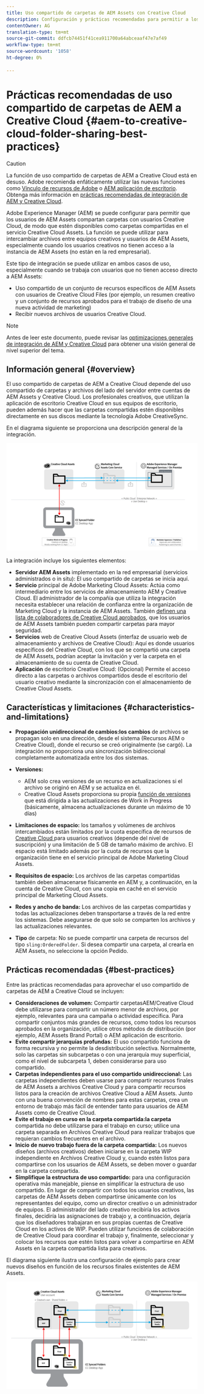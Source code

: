 ```yaml
---
title: Uso compartido de carpetas de AEM Assets con Creative Cloud
description: Configuración y prácticas recomendadas para permitir a los usuarios de Adobe Experience Manager Assets intercambiar carpetas de recursos con usuarios de Adobe Creative Cloud.
contentOwner: AG
translation-type: tm+mt
source-git-commit: ddfcb74451f41cea911700a64abceaaf47e7af49
workflow-type: tm+mt
source-wordcount: '1058'
ht-degree: 0%

---
```



# Prácticas recomendadas de uso compartido de carpetas de AEM a Creative Cloud {#aem-to-creative-cloud-folder-sharing-best-practices}

>[!CAUTION]
>
>La función de uso compartido de carpetas de AEM a Creative Cloud está en desuso. Adobe recomienda enfáticamente utilizar las nuevas funciones como [Vínculo de recursos de Adobe](https://helpx.adobe.com/es/enterprise/using/adobe-asset-link.html) o [AEM aplicación de escritorio](https://helpx.adobe.com/experience-manager/desktop-app/aem-desktop-app.html). Obtenga más información en [prácticas recomendadas de integración de AEM y Creative Cloud](/help/assets/aem-cc-integration-best-practices.md).

Adobe Experience Manager (AEM) se puede configurar para permitir que los usuarios de AEM Assets compartan carpetas con usuarios Creative Cloud, de modo que estén disponibles como carpetas compartidas en el servicio Creative Cloud Assets. La función se puede utilizar para intercambiar archivos entre equipos creativos y usuarios de AEM Assets, especialmente cuando los usuarios creativos no tienen acceso a la instancia de AEM Assets (no están en la red empresarial).

Este tipo de integración se puede utilizar en ambos casos de uso, especialmente cuando se trabaja con usuarios que no tienen acceso directo a AEM Assets:

* Uso compartido de un conjunto de recursos específicos de AEM Assets con usuarios de Creative Cloud Files (por ejemplo, un resumen creativo y un conjunto de recursos aprobados para el trabajo de diseño de una nueva actividad de marketing)
* Recibir nuevos archivos de usuarios Creative Cloud.

>[!NOTE]
>
>Antes de leer este documento, puede revisar las [optimizaciones generales de integración de AEM y Creative Cloud](aem-cc-integration-best-practices.md) para obtener una visión general de nivel superior del tema.

## Información general {#overview}

El uso compartido de carpetas de AEM a Creative Cloud depende del uso compartido de carpetas y archivos del lado del servidor entre cuentas de AEM Assets y Creative Cloud. Los profesionales creativos, que utilizan la aplicación de escritorio Creative Cloud en sus equipos de escritorio, pueden además hacer que las carpetas compartidas estén disponibles directamente en sus discos mediante la tecnología Adobe CreativeSync.

En el diagrama siguiente se proporciona una descripción general de la integración.

![chlimage_1-406](assets/chlimage_1-406.png)

La integración incluye los siguientes elementos:

* **Servidor AEM Assets** implementado en la red empresarial (servicios administrados o in situ): El uso compartido de carpetas se inicia aquí.
* **Servicio** principal de Adobe Marketing Cloud Assets: Actúa como intermediario entre los servicios de almacenamiento AEM y Creative Cloud. El administrador de la compañía que utiliza la integración necesita establecer una relación de confianza entre la organización de Marketing Cloud y la instancia de AEM Assets. También [definen una lista de colaboradores de Creative Cloud aprobados](https://experienceleague.adobe.com/docs/core-services/interface/assets/t-admin-add-cc-user.html?lang=en#assets), que los usuarios de AEM Assets también pueden compartir carpetas para mayor seguridad.
* **Servicios**  web de Creative Cloud Assets (interfaz de usuario web de almacenamiento y archivos de Creative Cloud): Aquí es donde usuarios específicos del Creative Cloud, con los que se compartió una carpeta de AEM Assets, podrían aceptar la invitación y ver la carpeta en el almacenamiento de su cuenta de Creative Cloud.
* **Aplicación** de escritorio Creative Cloud: (Opcional) Permite el acceso directo a las carpetas o archivos compartidos desde el escritorio del usuario creativo mediante la sincronización con el almacenamiento de Creative Cloud Assets.

## Características y limitaciones {#characteristics-and-limitations}

* **Propagación unidireccional de cambios:los cambios** de archivos se propagan solo en una dirección, desde el sistema (Recursos AEM o Creative Cloud), donde el recurso se creó originalmente (se cargó). La integración no proporciona una sincronización bidireccional completamente automatizada entre los dos sistemas.

* **Versiones:**

   * AEM solo crea versiones de un recurso en actualizaciones si el archivo se originó en AEM y se actualiza en él.
   * Creative Cloud Assets proporciona su propia [función de versiones](https://helpx.adobe.com/creative-cloud/help/versioning-faq.html) que está dirigida a las actualizaciones de Work in Progress (básicamente, almacena actualizaciones durante un máximo de 10 días)

* **Limitaciones de espacio:** los tamaños y volúmenes de archivos intercambiados están limitados por la cuota específica de recursos de  [Creative Cloud ](https://helpx.adobe.com/creative-cloud/kb/file-storage-quota.html) para usuarios creativos (depende del nivel de suscripción) y una limitación de 5 GB de tamaño máximo de archivo. El espacio está limitado además por la cuota de recursos que la organización tiene en el servicio principal de Adobe Marketing Cloud Assets.

* **Requisitos de espacio:** Los archivos de las carpetas compartidas también deben almacenarse físicamente en AEM y, a continuación, en la cuenta de Creative Cloud, con una copia en caché en el servicio principal de Marketing Cloud Assets.
* **Redes y ancho de banda:** Los archivos de las carpetas compartidas y todas las actualizaciones deben transportarse a través de la red entre los sistemas. Debe asegurarse de que solo se comparten los archivos y las actualizaciones relevantes.
* **Tipo** de carpeta: No se puede compartir una carpeta de recursos del tipo  `sling:OrderedFolder`. Si desea compartir una carpeta, al crearla en AEM Assets, no seleccione la opción Pedido.

## Prácticas recomendadas {#best-practices}

Entre las prácticas recomendadas para aprovechar el uso compartido de carpetas de AEM a Creative Cloud se incluyen:

* **Consideraciones de volumen:** Compartir carpetasAEM/Creative Cloud debe utilizarse para compartir un número menor de archivos, por ejemplo, relevantes para una campaña o actividad específica. Para compartir conjuntos más grandes de recursos, como todos los recursos aprobados en la organización, utilice otros métodos de distribución (por ejemplo, AEM Assets Brand Portal) o AEM aplicación de escritorio.
* **Evite compartir jerarquías profundas:** El uso compartido funciona de forma recursiva y no permite la desdistribución selectiva. Normalmente, solo las carpetas sin subcarpetas o con una jerarquía muy superficial, como el nivel de subcarpeta 1, deben considerarse para uso compartido.
* **Carpetas independientes para el uso compartido unidireccional:** Las carpetas independientes deben usarse para compartir recursos finales de AEM Assets a archivos Creative Cloud y para compartir recursos listos para la creación de archivos Creative Cloud a AEM Assets. Junto con una buena convención de nombres para estas carpetas, crea un entorno de trabajo más fácil de entender tanto para usuarios de AEM Assets como de Creative Cloud.
* **Evite el trabajo en curso en la carpeta compartida:la carpeta** compartida no debe utilizarse para el trabajo en curso; utilice una carpeta separada en Archivos Creative Cloud para realizar trabajos que requieran cambios frecuentes en el archivo.
* **Inicio de nuevo trabajo fuera de la carpeta compartida:** Los nuevos diseños (archivos creativos) deben iniciarse en la carpeta WIP independiente en Archivos Creative Cloud y, cuando estén listos para compartirse con los usuarios de AEM Assets, se deben mover o guardar en la carpeta compartida.
* **Simplifique la estructura de uso compartido:** para una configuración operativa más manejable, piense en simplificar la estructura de uso compartido. En lugar de compartir con todos los usuarios creativos, las carpetas de AEM Assets deben compartirse únicamente con los representantes del equipo, como un director creativo o un administrador de equipos. El administrador del lado creativo recibiría los activos finales, decidiría las asignaciones de trabajo y, a continuación, dejaría que los diseñadores trabajaran en sus propias cuentas de Creative Cloud en los activos de WIP. Pueden utilizar funciones de colaboración de Creative Cloud para coordinar el trabajo y, finalmente, seleccionar y colocar los recursos que estén listos para volver a compartirse en AEM Assets en la carpeta compartida lista para creativos.

El diagrama siguiente ilustra una configuración de ejemplo para crear nuevos diseños en función de los recursos finales existentes de AEM Assets.

![chlimage_1-407](assets/chlimage_1-407.png)
